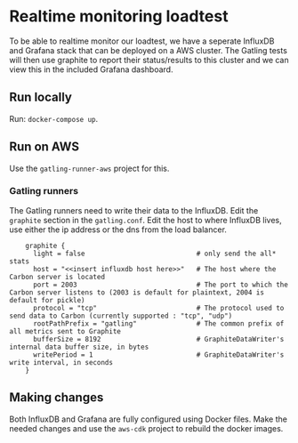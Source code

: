 # Realtime monitoring loadtest
To be able to realtime monitor our loadtest, we have a seperate InfluxDB and Grafana stack that can be deployed on a AWS cluster.
The Gatling tests will then use graphite to report their status/results to this cluster and we can view this in the included Grafana dashboard.

## Run locally
Run: `docker-compose up`.

## Run on AWS
Use the `gatling-runner-aws` project for this.

### Gatling runners
The Gatling runners need to write their data to the InfluxDB.
Edit the `graphite` section in the `gatling.conf`. Edit the host to where InfluxDB lives, use either the ip address or the dns from the load balancer.
```
    graphite {
      light = false                            # only send the all* stats
      host = "<<insert influxdb host here>>"   # The host where the Carbon server is located
      port = 2003                              # The port to which the Carbon server listens to (2003 is default for plaintext, 2004 is default for pickle)
      protocol = "tcp"                         # The protocol used to send data to Carbon (currently supported : "tcp", "udp")
      rootPathPrefix = "gatling"               # The common prefix of all metrics sent to Graphite
      bufferSize = 8192                        # GraphiteDataWriter's internal data buffer size, in bytes
      writePeriod = 1                          # GraphiteDataWriter's write interval, in seconds
    }              
``` 

## Making changes
Both InfluxDB and Grafana are fully configured using Docker files.
Make the needed changes and use the `aws-cdk` project to rebuild the docker images.
